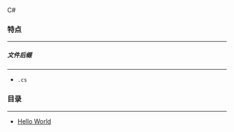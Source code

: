 C#

### 特点
---
##### 文件后缀
---
* `.cs`

### 目录
---
* [Hello World](https://github.com/PFei-He/Language-Study-Note/tree/master/C%23/Hello%20World)
